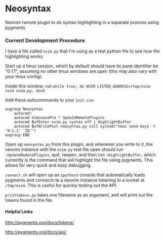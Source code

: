 # Neosyntax
Neovim remote plugin to do syntax highlighting in a separate process using pygments

### Current Development Procedure
I have a file called `nvim.py` that I'm using as a test python file to see how the highlighting works.

Start up a tmux session, which by default should have its pane identifier be "0:1.1", assuming no other tmux windows are open (this may also vary with your tmux config).

Inside this window, run
`while true; do NVIM_LISTEN_ADDRESS=/tmp/nvim nvim nvim.py; done`

Add these autocommands to your `init.vim`:

```
augroup Neosyntax
    autocmd!
    autocmd VimLeavePre * UpdateRemotePlugins
    autocmd BufEnter nvim.py syntax off | HighlightBuffer
    autocmd BufWritePost neosyntax.py call system("tmux send-keys -t '0:1.1' 'ZQ'")
augroup END
```
Open up `neosyntax.py` from this plugin, and whenever you write to it, the neovim instance with the `nvim.py` test file open should run `:UpdateRemotePlugins`, quit, reopen, and then run `:HighlightBuffer`, which currently is the command that will highlight the file using pygments. This allows for very quick and easy debugging.

`connect.sh` will open up an `ipython3` console that automatically loads pygments and connects to a neovim instance listening to a socket at `/tmp/nvim`. This is useful for quickly testing out the API.

`printtokens.py` takes one filename as an argument, and will print out the tokens found in the file.

#### Helpful Links

http://pygments.org/docs/tokens/

http://pygments.org/docs/api/
